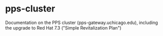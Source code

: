 # pps-cluster
Documentation on the PPS cluster (pps-gateway.uchicago.edu), including the upgrade to Red Hat 7.3 ("Simple Revitalization Plan")
